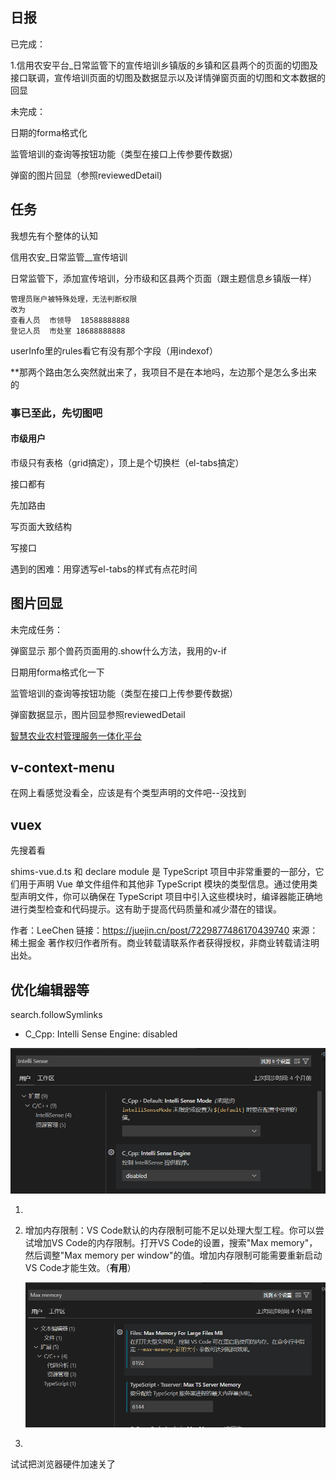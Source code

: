 ## 日报

已完成：

​	1.信用农安平台_日常监管下的宣传培训乡镇版的乡镇和区县两个的页面的切图及接口联调，宣传培训页面的切图及数据显示以及详情弹窗页面的切图和文本数据的回显

未完成：

日期的forma格式化

监管培训的查询等按钮功能（类型在接口上传参要传数据）

弹窗的图片回显（参照reviewedDetail)

## 任务

我想先有个整体的认知

信用农安_日常监管__宣传培训

日常监管下，添加宣传培训，分市级和区县两个页面（跟主题信息乡镇版一样）

```
管理员账户被特殊处理，无法判断权限
改为
查看人员  市领导  18588888888
登记人员  市处室 18688888888
```

userInfo里的rules看它有没有那个字段（用indexof）



**那两个路由怎么突然就出来了，我项目不是在本地吗，左边那个是怎么多出来的



### 事已至此，先切图吧

#### 市级用户

市级只有表格（grid搞定），顶上是个切换栏（el-tabs搞定）

接口都有



先加路由

写页面大致结构

写接口

遇到的困难：用穿透写el-tabs的样式有点花时间



## 图片回显

未完成任务：

弹窗显示 那个兽药页面用的.show什么方法，我用的v-if

日期用forma格式化一下

监管培训的查询等按钮功能（类型在接口上传参要传数据）

弹窗数据显示，图片回显参照reviewedDetail

[智慧农业农村管理服务一体化平台](http://10.14.3.27:4933/project/projectReview/reviewedDetail/406130100001918976?_key=1689848952923)





## v-context-menu

在网上看感觉没看全，应该是有个类型声明的文件吧--没找到



## vuex

先搜着看





shims-vue.d.ts 和 declare module 是 TypeScript 项目中非常重要的一部分，它们用于声明 Vue 单文件组件和其他非 TypeScript 模块的类型信息。通过使用类型声明文件，你可以确保在 TypeScript 项目中引入这些模块时，编译器能正确地进行类型检查和代码提示。这有助于提高代码质量和减少潜在的错误。



作者：LeeChen
链接：https://juejin.cn/post/7229877486170439740
来源：稀土掘金
著作权归作者所有。商业转载请联系作者获得授权，非商业转载请注明出处。



## 优化编辑器等

search.followSymlinks



- C_Cpp: Intelli Sense Engine: disabled

![image-20230720151548906](7_20.assets/image-20230720151548906.png)



1. 

2. 增加内存限制：VS Code默认的内存限制可能不足以处理大型工程。你可以尝试增加VS Code的内存限制。打开VS Code的设置，搜索"Max memory"，然后调整"Max memory per window"的值。增加内存限制可能需要重新启动VS Code才能生效。（**有用**）

   ![image-20230720152416685](7_20.assets/image-20230720152416685.png)

3. 

试试把浏览器硬件加速关了